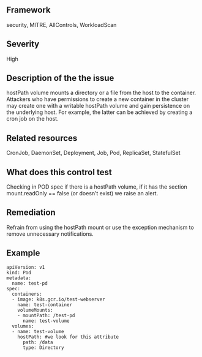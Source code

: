 ## Framework
security, MITRE, AllControls, WorkloadScan
 
## Severity
High

## Description of the the issue
hostPath volume mounts a directory or a file from the host to the container. Attackers who have permissions to create a new container in the cluster may create one with a writable hostPath volume and gain persistence on the underlying host. For example, the latter can be achieved by creating a cron job on the host.
 
## Related resources
CronJob, DaemonSet, Deployment, Job, Pod, ReplicaSet, StatefulSet
 
## What does this control test
Checking in POD spec if there is a hostPath volume, if it has the section mount.readOnly == false (or doesn’t exist) we raise an alert.
 
## Remediation
Refrain from using the hostPath mount or use the exception mechanism to remove unnecessary notifications.
 
## Example
```
apiVersion: v1
kind: Pod
metadata:
  name: test-pd
spec:
  containers:
  - image: k8s.gcr.io/test-webserver
    name: test-container
    volumeMounts:
    - mountPath: /test-pd
      name: test-volume
  volumes:
  - name: test-volume
    hostPath: #we look for this attribute 
      path: /data
      type: Directory
```

